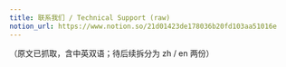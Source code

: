 ```yaml
---
title: 联系我们 / Technical Support (raw)
notion_url: https://www.notion.so/21d01423de178036b20fd103aa51016e
---
```


（原文已抓取，含中英双语；待后续拆分为 zh / en 两份）

